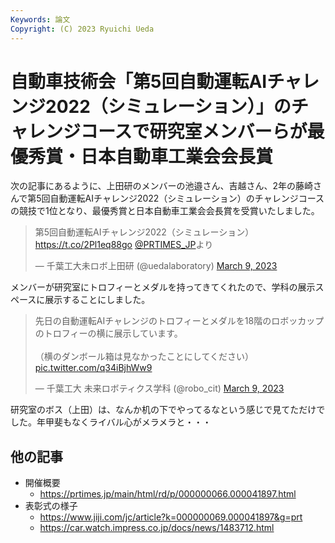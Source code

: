 ```yaml
---
Keywords: 論文
Copyright: (C) 2023 Ryuichi Ueda
---
```


# 自動車技術会「第5回自動運転AIチャレンジ2022（シミュレーション）」のチャレンジコースで研究室メンバーらが最優秀賞・日本自動車工業会会長賞

次の記事にあるように、上田研のメンバーの池邉さん、吉越さん、2年の藤崎さんで第5回自動運転AIチャレンジ2022（シミュレーション）のチャレンジコースの競技で1位となり、最優秀賞と日本自動車工業会会長賞を受賞いたしました。

<blockquote class="twitter-tweet" data-partner="tweetdeck"><p lang="ja" dir="ltr">第5回自動運転AIチャレンジ2022（シミュレーション） <a href="https://t.co/2Pl1eq88go">https://t.co/2Pl1eq88go</a> <a href="https://twitter.com/PRTIMES_JP?ref_src=twsrc%5Etfw">@PRTIMES_JP</a>より</p>&mdash; 千葉工大未ロボ上田研 (@uedalaboratory) <a href="https://twitter.com/uedalaboratory/status/1633644296405676033?ref_src=twsrc%5Etfw">March 9, 2023</a></blockquote>
<script async src="https://platform.twitter.com/widgets.js" charset="utf-8"></script>

メンバーが研究室にトロフィーとメダルを持ってきてくれたので、学科の展示スペースに展示することにしました。

<blockquote class="twitter-tweet" data-partner="tweetdeck"><p lang="ja" dir="ltr">先日の自動運転AIチャレンジのトロフィーとメダルを18階のロボッカップのトロフィーの横に展示しています。<br><br>（横のダンボール箱は見なかったことにしてください） <a href="https://t.co/q34iBjhWw9">pic.twitter.com/q34iBjhWw9</a></p>&mdash; 千葉工大 未来ロボティクス学科 (@robo_cit) <a href="https://twitter.com/robo_cit/status/1633647263858982912?ref_src=twsrc%5Etfw">March 9, 2023</a></blockquote>
<script async src="https://platform.twitter.com/widgets.js" charset="utf-8"></script>

研究室のボス（上田）は、なんか机の下でやってるなという感じで見てただけでした。年甲斐もなくライバル心がメラメラと・・・


## 他の記事

* 開催概要
    * https://prtimes.jp/main/html/rd/p/000000066.000041897.html
* 表彰式の様子
    * https://www.jiji.com/jc/article?k=000000069.000041897&g=prt
    * https://car.watch.impress.co.jp/docs/news/1483712.html


